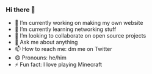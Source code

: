 ### Hi there 👋

- 🔭 I’m currently working on making my own website
- 🌱 I’m currently learning networking stuff
- 👯 I’m looking to collaborate on open source projects
- 💬 Ask me about anything
- 📫 How to reach me: dm me on Twitter
- 😄 Pronouns: he/him
- ⚡ Fun fact: I love playing Minecraft
